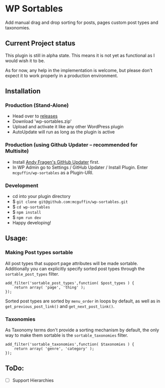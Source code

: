 WP Sortables
============

Add manual drag and drop sorting for posts, pages custom post types and taxonomies.

Current Project status
----------------------
This plugin is still in alpha state. This means it is not yet as functional as I
would wish it to be.

As for now, any help in the implementation is welcome, but please don't expect
it to work properly in a production environment.

Installation
------------
### Production (Stand-Alone)
 - Head over to [releases](../../releases)
 - Download 'wp-sortables.zip'
 - Upload and activate it like any other WordPress plugin
 - AutoUpdate will run as long as the plugin is active

### Production (using Github Updater – recommended for Multisite)
 - Install [Andy Fragen's GitHub Updater](https://github.com/afragen/github-updater) first.
 - In WP Admin go to Settings / GitHub Updater / Install Plugin. Enter `mcguffin/wp-sortables` as a Plugin-URI.

### Development
 - cd into your plugin directory
 - $ `git clone git@github.com:mcguffin/wp-sortables.git`
 - $ `cd wp-sortables`
 - $ `npm install`
 - $ `npm run dev`
 - Happy developing!

Usage:
------

### Making Post types sortable

All post types that support page attributes will be made sortable.  Additionally
you can explicitly specify sorted post types through the `sortable_post_types` filter.

```
add_filter('sortable_post_types',function( $post_types ) {
	return array( 'page', 'thing' );
});
```

Sorted post types are sorted by `menu_order` in loops by default, as well as in `get_previous_post_link()`
and `get_next_post_link()`.

### Taxonomies

As Taxonomy terms don't provide a sorting mechanism by default, the only way to make them sortable is the `sortable_taxonomies` filter.

```
add_filter('sortable_taxonomies',function( $taxonomies ) {
	return array( 'genre', 'category' );
});
```

ToDo:
-----
 - [ ] Support Hierarchies

